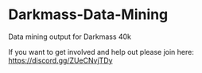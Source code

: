 # Darkmass-Data-Mining
Data mining output for Darkmass 40k

If you want to get involved and help out please join here: https://discord.gg/ZUeCNvjTDy
